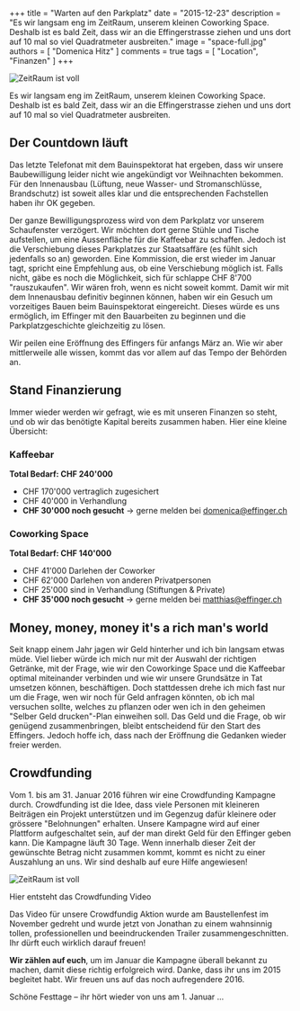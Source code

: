 +++
title = "Warten auf den Parkplatz"
date = "2015-12-23"
description = "Es wir langsam eng im ZeitRaum, unserem kleinen Coworking Space. Deshalb ist es bald Zeit, dass wir an die Effingerstrasse ziehen und uns dort auf 10 mal so viel Quadratmeter ausbreiten."
image = "space-full.jpg"
authors = [ "Domenica Hitz" ]
comments = true
tags = [ "Location", "Finanzen" ]
+++

![ZeitRaum ist voll](space-full.jpg)

<div class="lead">
Es wir langsam eng im ZeitRaum, unserem kleinen Coworking Space. Deshalb ist es bald Zeit, dass wir an die Effingerstrasse ziehen und uns dort auf 10 mal so viel Quadratmeter ausbreiten. 
</div>

## Der Countdown läuft

Das letzte Telefonat mit dem Bauinspektorat hat ergeben, dass wir unsere Baubewilligung leider nicht wie angekündigt vor Weihnachten bekommen. Für den Innenausbau (Lüftung, neue Wasser- und Stromanschlüsse, Brandschutz) ist soweit alles klar und die entsprechenden Fachstellen haben ihr OK gegeben.

Der ganze Bewilligungsprozess wird von dem Parkplatz vor unserem Schaufenster verzögert. Wir möchten dort gerne Stühle und Tische aufstellen, um eine Aussenfläche für die Kaffeebar zu schaffen. Jedoch ist die Verschiebung dieses Parkplatzes zur Staatsaffäre (es fühlt sich jedenfalls so an) geworden. Eine Kommission, die erst wieder im Januar tagt, spricht eine Empfehlung aus, ob eine Verschiebung möglich ist. Falls nicht, gäbe es noch die Möglichkeit, sich für schlappe CHF 8'700 "rauszukaufen". Wir wären froh, wenn es nicht soweit kommt. Damit wir mit dem Innenausbau definitiv beginnen können, haben wir ein Gesuch um vorzeitiges Bauen beim Bauinspektorat eingereicht. Dieses würde es uns ermöglich, im Effinger mit den Bauarbeiten zu beginnen und die Parkplatzgeschichte gleichzeitig zu lösen.

Wir peilen eine Eröffnung des Effingers für anfangs März an. Wie wir aber mittlerweile alle wissen, kommt das vor allem auf das Tempo der Behörden an.


## Stand Finanzierung

Immer wieder werden wir gefragt, wie es mit unseren Finanzen so steht, und ob wir das benötigte Kapital bereits zusammen haben. Hier eine kleine Übersicht:

### Kaffeebar

**Total Bedarf: CHF 240'000**

* CHF 170'000 vertraglich zugesichert
* CHF 40'000 in Verhandlung
* **CHF 30'000 noch gesucht** &rarr; gerne melden bei [domenica@effinger.ch](mailto:domenica@effinger.ch)


### Coworking Space

**Total Bedarf: CHF 140'000**

* CHF 41'000 Darlehen der Coworker
* CHF 62'000 Darlehen von anderen Privatpersonen
* CHF 25'000 sind in Verhandlung (Stiftungen & Private)
* **CHF 35'000 noch gesucht** &rarr; gerne melden bei [matthias@effinger.ch](mailto:matthias@effinger.ch)


## Money, money, money it's a rich man's world

Seit knapp einem Jahr jagen wir Geld hinterher und ich bin langsam etwas müde. Viel lieber würde ich mich nur mit der Auswahl der richtigen Getränke, mit der Frage, wie wir den Coworkinge Space und die Kaffeebar optimal miteinander verbinden und wie wir unsere Grundsätze in Tat umsetzen können, beschäftigen. Doch stattdessen drehe ich mich fast nur um die Frage, wen wir noch für Geld anfragen könnten, ob ich mal versuchen sollte, welches zu pflanzen oder wen ich in den geheimen "Selber Geld drucken"-Plan einweihen soll. 
Das Geld und die Frage, ob wir genügend zusammenbringen, bleibt entscheidend für den Start des Effingers. Jedoch hoffe ich, dass nach der Eröffnung die Gedanken wieder freier werden. 


## Crowdfunding

Vom 1. bis am 31. Januar 2016 führen wir eine Crowdfunding Kampagne durch. Crowdfunding ist die Idee, dass viele Personen mit kleineren Beiträgen ein Projekt unterstützen und im Gegenzug dafür kleinere oder grössere "Belohnungen" erhalten. Unsere Kampagne wird auf einer Plattform aufgeschaltet sein, auf der man direkt Geld für den Effinger geben kann. Die Kampagne läuft 30 Tage. Wenn innerhalb dieser Zeit der gewünschte Betrag nicht zusammen kommt, kommt es nicht zu einer Auszahlung an uns. Wir sind deshalb auf eure Hilfe angewiesen!

![ZeitRaum ist voll](videoschnitt.jpg)

<p class="image-caption">Hier entsteht das Crowdfunding Video</p>

Das Video für unsere Crowdfundig Aktion wurde am Baustellenfest im November gedreht und wurde jetzt von Jonathan zu einem wahnsinnig tollen, professionellen und beeindruckenden Trailer zusammengeschnitten. Ihr dürft euch wirklich darauf freuen!

**Wir zählen auf euch**, um im Januar die Kampagne überall bekannt zu machen, damit diese richtig erfolgreich wird. Danke, dass ihr uns im 2015 begleitet habt. Wir freuen uns auf das noch aufregendere 2016. 

Schöne Festtage &ndash; ihr hört wieder von uns am 1. Januar ... 


